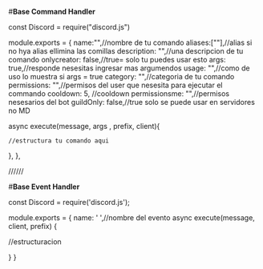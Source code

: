 #**Base Command Handler**

const Discord = require("discord.js")

module.exports = {
name:"",//nombre de tu comando
aliases:[""],//alias si no hya alias ellimina las comillas
description: "",//una descripcion de tu comando
onlycreator: false,//true= solo tu puedes usar esto
args: true,//responde nesesitas ingresar mas argumendos 
usage: "",//como de uso lo muestra si args = true
category: "",//categoria de tu comando
permissions: "",//permisos del user que nesesita para ejecutar el commando
cooldown: 5, //cooldown
permissionsme: "",//permisos nesesarios del bot
guildOnly: false,//true solo se puede usar en servidores no MD

async execute(message, args , prefix, client){

    //estructura tu comando aqui

},
},

//////

#**Base Event Handler**

const Discord = require('discord.js');

module.exports = {
	name: ' ',//nombre del evento
async execute(message, client, prefix) { 

   //estructuracion

}
}